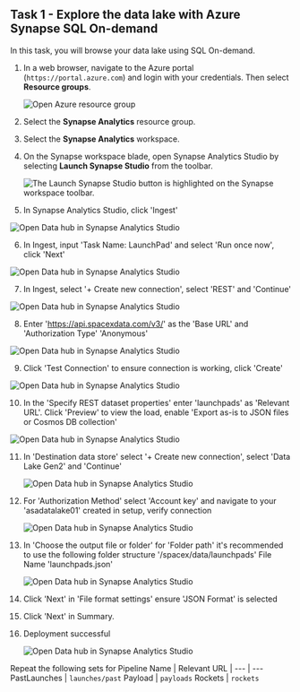 ## Task 1 - Explore the data lake with Azure Synapse SQL On-demand

In this task, you will browse your data lake using SQL On-demand.

1. In a web browser, navigate to the Azure portal (`https://portal.azure.com`) and login with your credentials. Then select **Resource groups**.

    ![Open Azure resource group](./media/01-open-resource-groups.PNG "Azure resource groups")

2. Select the **Synapse Analytics** resource group.

3. Select the **Synapse Analytics** workspace.

4. On the Synapse workspace blade, open Synapse Analytics Studio by selecting **Launch Synapse Studio** from the toolbar.

   ![The Launch Synapse Studio button is highlighted on the Synapse workspace toolbar.](media/ex01-launch-synapse-studio.PNG "Launch Synapse Studio")
   
5. In Synapse Analytics Studio, click 'Ingest'

  ![Open Data hub in Synapse Analytics Studio](./media/ex01-ingest-01.PNG)
  
6. In Ingest, input 'Task Name: LaunchPad' and select 'Run once now', click 'Next'

  ![Open Data hub in Synapse Analytics Studio](./media/ex01-ingest-02.PNG)

7. In Ingest, select '+ Create new connection', select 'REST' and 'Continue'

  ![Open Data hub in Synapse Analytics Studio](./media/ex01-ingest-03.PNG)

8. Enter 'https://api.spacexdata.com/v3/' as the 'Base URL' and 'Authorization Type' 'Anonymous'

  ![Open Data hub in Synapse Analytics Studio](./media/ex01-ingest-04.PNG)

9. Click 'Test Connection' to ensure connection is working, click 'Create'

  ![Open Data hub in Synapse Analytics Studio](./media/ex01-ingest-05.PNG)

10. In the 'Specify REST dataset properties' enter 'launchpads' as 'Relevant URL'. Click 'Preview' to view the load, enable 'Export as-is to JSON files or Cosmos DB collection'

  ![Open Data hub in Synapse Analytics Studio](./media/ex01-ingest-06.PNG)
  
11. In 'Destination data store' select '+ Create new connection', select 'Data Lake Gen2' and 'Continue'

    ![Open Data hub in Synapse Analytics Studio](./media/ex01-ingest-07.PNG)

12. For 'Authorization Method' select 'Account key' and navigate to your 'asadatalake01' created in setup, verify connection 

    ![Open Data hub in Synapse Analytics Studio](./media/ex01-ingest-08.PNG)

13. In 'Choose the output file or folder' for 'Folder path' it's recommended to use the following folder structure '/spacex/data/launchpads' File Name 'launchpads.json'

    ![Open Data hub in Synapse Analytics Studio](./media/ex01-ingest-09.PNG)

14. Click 'Next' in 'File format settings' ensure 'JSON Format' is selected

15. Click 'Next' in Summary. 

16. Deployment successful 

    ![Open Data hub in Synapse Analytics Studio](./media/ex01-ingest-10.PNG)
    

Repeat the following sets for 
Pipeline Name | Relevant URL |
    --- | ---
   PastLaunches | `launches/past`
   Payload | `payloads`
   Rockets | `rockets`
